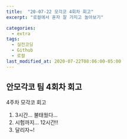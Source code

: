 ```yaml
---
title:  "20-07-22 모각코 4회차 회고"
excerpt: "로컬에서 혼자 잘 가지고 놀아보기"

categories:
  - extra
tags:
  - 실전코딩
  - Github
  - 로컬
last_modified_at: 2020-07-22T08:06:00-05:00
---
```


## 안모각코 팀 4회차 회고

4주차 모각코 회고

1. 3시간... 불태웠다...
2. 시험까지... 12시간!!
3. 달리자~!